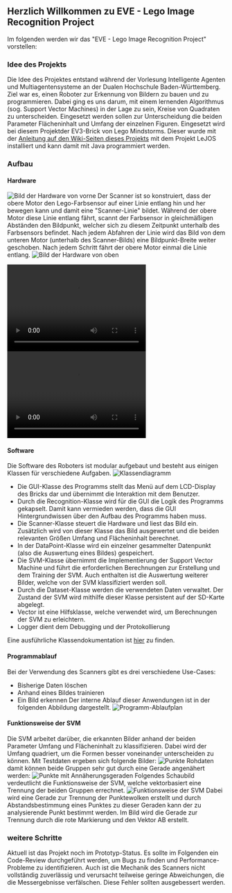 ## Herzlich Willkommen zu EVE - Lego Image Recognition Project

Im folgenden werden wir das "EVE - Lego Image Recognition Project" vorstellen:

### Idee des Projekts
Die Idee des Projektes entstand während der Vorlesung Intelligente Agenten und Multiagentensysteme an der Dualen Hochschule Baden-Württemberg. 
Ziel war es, einen Roboter zur Erkennung von Bildern zu bauen und zu programmieren. Dabei ging es uns darum, mit einem lernenden Algorithmus (sog. Support Vector Machines) in der Lage zu sein, Kreise von Quadraten zu unterscheiden. Eingesetzt werden sollen zur Unterscheidung die beiden Parameter Flächeninhalt und Umfang der einzelnen Figuren. 
Eingesetzt wird bei diesem Projektder EV3-Brick von Lego Mindstorms. Dieser wurde mit der <a href="https://github.com/ChristopherTr/legoAgent/wiki/Installation-Toolchain">Anleitung auf den Wiki-Seiten dieses Projekts</a> mit dem Projekt LeJOS installiert und kann damit mit Java programmiert werden. 

### Aufbau
#### Hardware
![Bild der Hardware von vorne](pictures/IMG_0202.JPG)
Der Scanner ist so konstruiert, dass der obere Motor den Lego-Farbsensor auf einer Linie entlang hin und her bewegen kann und damit eine "Scanner-Linie" bildet. Während der obere Motor diese Linie entlang fährt, scannt der Farbsensor in gleichmäßigen Abständen den Bildpunkt, welcher sich zu diesem Zeitpunkt unterhalb des Farbsensors befindet. Nach jedem Abfahren der Linie wird das Bild von dem unteren Motor (unterhalb des Scanner-Bilds) eine Bildpunkt-Breite weiter geschoben. Nach jedem Schritt fährt der obere Motor einmal die Linie entlang. 
![Bild der Hardware von oben](pictures/IMG_0207.JPG)

<video src="pictures/video1.mp4" width="320" height="200" controls preload></video>
<video src="pictures/video2.mp4" width="320" height="200" controls preload></video>

#### Software
Die Software des Roboters ist modular aufgebaut und besteht aus einigen Klassen für verschiedene Aufgaben. 
![Klassendiagramm](pictures/klassendiagramm.png)
* Die GUI-Klasse des Programms stellt das Menü auf dem LCD-Display des Bricks dar und übernimmt die Interaktion mit dem Benutzer. 
* Durch die Recognition-Klasse wird für die GUI die Logik des Programms gekapselt. Damit kann vermieden werden, dass die GUI Hintergrundwissen über den Aufbau des Programms haben muss. 
* Die Scanner-Klasse steuert die Hardware und liest das Bild ein. Zusätzlich wird von dieser Klasse das Bild ausgewertet und die beiden relevanten Größen Umfang und Flächeninhalt berechnet. 
* In der DataPoint-Klasse wird ein einzelner gesammelter Datenpunkt (also die Auswertung eines Bildes) gespeichert. 
* Die SVM-Klasse übernimmt die Implementierung der Support Vector Machine und führt die erforderlichen Berechnungen zur Erstellung und dem Training der SVM. Auch enthalten ist die Auswertung weiterer Bilder, welche von der SVM klassifiziert werden soll. 
* Durch die Dataset-Klasse werden die verwendeten Daten verwaltet. Der Zustand der SVM wird mithilfe dieser Klasse persistent auf der SD-Karte abgelegt. 
* Vector ist eine Hilfsklasse, welche verwendet wird, um Berechnungen der SVM zu erleichtern. 
* Logger dient dem Debugging und der Protokollierung

Eine ausführliche Klassendokumentation ist <a href="https://christophertr.github.io/legoAgent/html/">hier</a> zu finden. 

#### Programmablauf
Bei der Verwendung des Scanners gibt es drei verschiedene Use-Cases: 
* Bisherige Daten löschen
* Anhand eines Bildes trainieren
* Ein Bild erkennen
Der interne Ablauf dieser Anwendungen ist in der folgenden Abbildung dargestellt. 
![Programm-Ablaufplan](pictures/Mindstorms_svm_programmablauf.png)

#### Funktionsweise der SVM
Die SVM arbeitet darüber, die erkannten Bilder anhand der beiden Parameter Umfang und Flächeninhalt zu klassifizieren. Dabei wird der Umfang quadriert, um die Formen besser voneinander unterscheiden zu können. Mit Testdaten ergeben sich folgende Bilder: 
![Punkte Rohdaten](pictures/punktewolke_testdaten.png)
damit können beide Gruppen sehr gut durch eine Gerade angenähert werden: 
![Punkte mit Annäherungsgeraden](pictures/punktewolke_strich.png)
Folgendes Schaubild verdeutlicht die Funktionsweise der SVM, welche vektorbasiert eine Trennung der beiden Gruppen errechnet.
![Funktionsweise der SVM](pictures/SVM_Funktionsweise.png)
Dabei wird eine Gerade zur Trennung der Punktewolken erstellt und durch Abstandsbestimmung eines Punktes zu dieser Geraden kann der zu analysierende Punkt bestimmt werden. Im Bild wird die Gerade zur Trennung durch die rote Markierung und den Vektor AB erstellt. 

### weitere Schritte
Aktuell ist das Projekt noch im Prototyp-Status. Es sollte im Folgenden ein Code-Review durchgeführt werden, um Bugs zu finden und Performance-Probleme zu identifizieren. 
Auch ist die Mechanik des Scanners nicht vollständig zuverlässig und verursacht teilweise geringe Abweichungen, die die Messergebnisse verfälschen. Diese Fehler sollten ausgebessert werden. 

